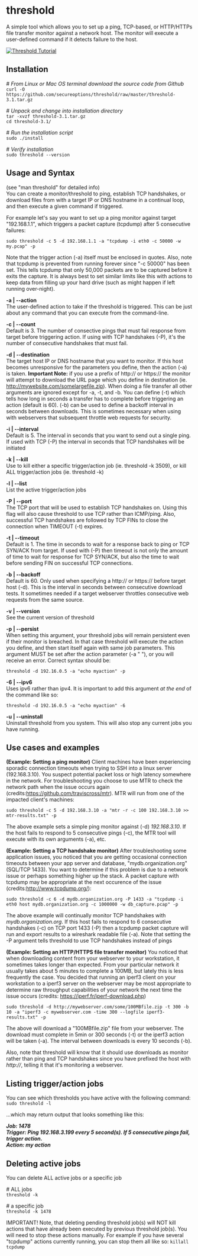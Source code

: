 # threshold
A simple tool which allows you to set up a ping, TCP-based, or HTTP/HTTPs file transfer monitor against a network host. The monitor will execute a user-defined command if it detects failure to the host.

[![Threshold Tutorial](https://s3-us-west-2.amazonaws.com/cloudshroud/Screen+Shot+2018-04-03+at+5.37.49+PM.png)](https://youtu.be/tobassA9pdA)

## Installation
\# *From Linux or Mac OS terminal download the source code from Github*<br />
`curl -O https://github.com/secureoptions/threshold/raw/master/threshold-3.1.tar.gz`<br />

\# *Unpack and change into installation directory*<br />
`tar -xvzf threshold-3.1.tar.gz`<br />
`cd threshold-3.1/`<br />

\# *Run the installation script*<br />
`sudo ./install`<br />

\# *Verify installation*<br />
`sudo threshold --version`<br />

## Usage and Syntax
(see "man threshold" for detailed info)<br />
You can create a monitor/threshold to ping, establish TCP handshakes, or download files from with a target IP or DNS hostname in a continual loop, and then execute a given command if triggered.

For example let's say you want to set up a ping monitor against target "192.168.1.1", which triggers a packet capture (tcpdump) after 5 consecutive failures:

    sudo threshold -c 5 -d 192.168.1.1 -a "tcpdump -i eth0 -c 50000 -w my.pcap" -p
   
Note that the trigger action (-a) itself must be enclosed in quotes. Also, note that tcpdump is prevented from running forever since "-c 50000" has been set. This tells tcpdump that only 50,000 packets are to be captured before it exits the capture. It is always best to set similar limits like this with actions to keep data from filling up your hard drive (such as might happen if left running over-night).
  

__-a | --action__<br />
   The user-defined action to take if the threshold is triggered. This can be just about any command that you can execute from the command-line.

__-c | --count__<br />
   Default is 3. The number of consective pings that must fail response from target before triggering action. If using with TCP handshakes (-P), it's the number of consecutive handshakes that must fail. 

__-d | --destination__<br />
   The target host IP or DNS hostname that you want to monitor. If this host becomes unresponsive for the parameters you define, then the action (-a) is taken. __Important Note:__ if you use a prefix of http:// or https:// the monitor will attempt to download the URL page which you define in destination (ie. http://mywebsite.com/somelargefile.zip). When doing a file transfer all other arguments are ignored except for -a, -t, and -b.  You can define (-t) which tells how long in seconds a transfer has to complete before triggering an action (default is 60). (-b) can be used to define a backoff interval in seconds between downloads. This is sometimes necessary when using with webservers that subsequent throttle web requests for security.

__-i | --interval__<br />
   Default is 5. The interval in seconds that you want to send out a single ping. If used with TCP (-P) the interval in seconds that TCP handshakes will be initiated

__-k | --kill__<br />
   Use to kill either a specific trigger/action job (ie. threshold -k 3509), or kill ALL trigger/action jobs (ie. threshold -k)

__-l | --list__<br />
   List the active trigger/action jobs

__-P | --port__<br />
   The TCP port that will be used to establish TCP handshakes on. Using this flag will also cause threshold to use TCP rather than ICMP/ping. Also, successful TCP handshakes are followed by TCP FINs to close the connection when TIMEOUT (-t) expires.

__-t | --timeout__<br />
   Default is 1. The time in seconds to wait for a response back to ping or TCP SYN/ACK from target. If used with (-P) then timeout is not only the amount of time to wait for response for TCP SYN/ACK, but also the time to wait before sending FIN on successful TCP connections.
   
__-b | --backoff__<br /> 
   Default is 60. Only used when specifying a http:// or https:// before target host (-d). This is the interval in seconds between consecutive download tests. It sometimes needed if a target webserver throttles consecutive web requests from the same source.

__-v | --version__<br />
   See the current version of threshold
   
__-p | --persist__<br />
    When setting this argument, your threshold jobs will remain persistent even if their monitor is breached. In that case threshold will execute the action you define, and then start itself again with same job parameters. This argument MUST be set after the action parameter (-a " "), or you will receive an error. Correct syntax should be:

    threshold -d 192.16.0.5 -a "echo myaction" -p
    
__-6 | --ipv6__<br />
   Uses ipv6 rather than ipv4. It is important to add this argument *_at the end_* of the command like so:
   
    threshold -d 192.16.0.5 -a "echo myaction" -6

__-u | --uninstall__<br />
    Uninstall threshold from you system. This will also stop any current jobs you have running.
   
## Use cases and examples
__(Example: Setting a ping monitor)__ Client machines have been experiencing sporadic connection timeouts when trying to SSH into a linux server (192.168.3.10). You suspect potential packet loss or high latency somewhere in the network. For troubleshooting you choose to use MTR to check the network path when the issue occurs again (credits:https://github.com/traviscross/mtr). MTR will run from one of the impacted client's machines:

    sudo threshold -c 5 -d 192.168.3.10 -a "mtr -r -c 100 192.168.3.10 >> mtr-results.txt" -p
   
The above example sets a simple ping monitor against (-d) *192.168.3.10*. If the host fails to respond to 5 consecutive pings (-c), the MTR tool will execute with its own arguments (-a), etc.

__(Example: Setting a TCP handshake monitor)__ After troubleshooting some application issues, you noticed that you are getting occasional connection timeouts between your app server and database, "mydb.organization.org" (SQL/TCP 1433). You want to determine if this problem is due to a network issue or perhaps something higher up the stack. A packet capture with tcpdump may be appropriate at the next occurence of the issue (credits:http://www.tcpdump.org/):

    sudo threshold -c 6 -d mydb.organization.org -P 1433 -a "tcpdump -i eth0 host mydb.organization.org -c 1000000 -w db_capture.pcap" -p
    
 The above example will continually monitor TCP handshakes with *mydb.organization.org*. If this host fails to respond to 6 consecutive handshakes (-c) on TCP port 1433 (-P) then a tcpdump packet capture will run and export results to a wireshark readable file (-a). Note that setting the -P argument tells threshold to use TCP handshakes instead of pings
 
 __(Example: Setting an HTTP/HTTPS file transfer monitor)__ You noticed that when downloading content from your webserver to your workstation, it sometimes takes longer than expected. From your particular network it usually takes about 5 minutes to complete a 100MB, but lately this is less frequently the case. You decided that running an iperf3 client on your workstation to a iperf3 server on the webserver may be most appropriate to determine raw throughput capabilities of your network the next time the issue occurs (credits: https://iperf.fr/iperf-download.php)

    sudo threshold -d http://mywebserver.com/some/100MBfile.zip -t 300 -b 10 -a "iperf3 -c mywebserver.com -time 300 --logfile iperf3-results.txt" -p
    
The above will download a "100MBfile.zip" file from your webserver. The download must complete in 5min or 300 seconds (-t) or the iperf3 action will be taken (-a). The interval between downloads is every 10 seconds (-b). 

Also, note that threshold will know that it should use downloads as monitor rather than ping and TCP handshakes since you have prefixed the host with *http://*, telling it that it's monitoring a webserver. 

## Listing trigger/action jobs
You can see which thresholds you have active with the following command:<br />
    `sudo threshold -l`
    
...which may return output that looks something like this:<br />

*__Job: 1478<br />
Trigger: Ping 192.168.3.199 every 5 second(s). If 5 consecutive pings fail, trigger action.<br />
Action: my action__*<br />

## Deleting active jobs<br />
You can delete ALL active jobs or a specific job<br />

\# ALL jobs<br />
   `threshold -k`

\# a specific job<br />
   `threshold -k 1478`
    
IMPORTANT! Note, that deleting pending threshold job(s) will NOT kill actions that have already been executed by previous threshold job(s). You will need to stop these actions manually. For example if you have several "tcpdump" actions currently running, you can stop them all like so:
    `killall tcpdump`
